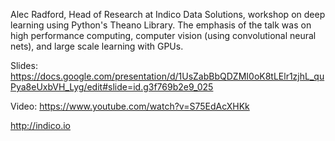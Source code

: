 Alec Radford, Head of Research at Indico Data Solutions, workshop on deep learning using Python's Theano Library. The emphasis of the talk was on high performance computing, computer vision (using convolutional neural nets), and large scale learning with GPUs.

Slides: https://docs.google.com/presentation/d/1UsZabBbQDZMI0oK8tLElr1zjhL_quPya8eUxbVH_Lyg/edit#slide=id.g3f769b2e9_025

Video: https://www.youtube.com/watch?v=S75EdAcXHKk

http://indico.io